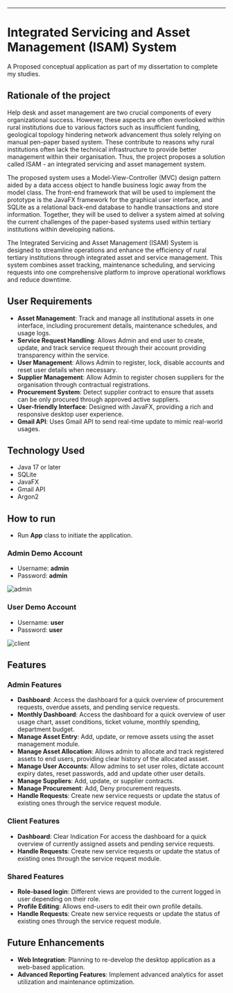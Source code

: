 
---

# Integrated Servicing and Asset Management (ISAM) System
A Proposed conceptual application as part of my dissertation to complete my studies.

## Rationale of the project

Help desk and asset management are two crucial components of every organizational success. However, these aspects are often overlooked within rural institutions due to various factors such as insufficient funding, geological topology hindering
network advancement thus solely relying on manual pen-paper based system. These contribute to reasons why  rural institutions often lack the technical infrastructure to provide better management within their organisation. 
Thus, the project proposes a solution called ISAM - an integrated servicing and asset management system.

The proposed system uses a Model-View-Controller (MVC) design pattern aided by a data access object to handle business logic away from the model class. 
The front-end framework that will be used to implement the prototype is the JavaFX framework for the graphical user interface, and SQLite as a relational back-end database to handle transactions and store information. 
Together, they will be used to deliver a system aimed at solving the current challenges of the paper-based systems used within tertiary institutions within developing nations.

The Integrated Servicing and Asset Management (ISAM) System is designed to streamline operations and enhance the efficiency of rural tertiary institutions through integrated asset and service management. 
This system combines asset tracking, maintenance scheduling, and servicing requests into one comprehensive platform to improve operational workflows and reduce downtime.

## User Requirements
- **Asset Management**: Track and manage all institutional assets in one interface, including procurement details, maintenance schedules, and usage logs.
- **Service Request Handling**: Allows Admin and end user to create, update, and track service request through their account providing transparency within the service.
- **User Management**: Allows Admin to register, lock, disable accounts and reset user details when necessary.
- **Supplier Management**: Allow Admin to register chosen suppliers for the organisation through contractual registrations.
- **Procurement System**: Detect supplier contract to ensure that assets can be only procured through approved active suppliers.
- **User-friendly Interface**: Designed with JavaFX, providing a rich and responsive desktop user experience.
- **Gmail API**: Uses Gmail API to send real-time update to mimic real-world usages.

## Technology Used
- Java 17 or later
- SQLite
- JavaFX
- Gmail API
- Argon2

## How to run
-  Run **App** class to initiate the application.
### Admin Demo Account
- Username: **admin**
- Password: **admin**

![admin](https://github.com/MarkJason03/ISAMApplication/assets/81525475/a5b40b75-c67e-4c5e-86fb-a91d79f648c2)


  
### User Demo Account
- Username: **user** 
- Password: **user**


![client](https://github.com/MarkJason03/ISAMApplication/assets/81525475/c7838ea5-05f5-40ca-b75a-02d4cff0cd75)



## Features
### Admin Features
- **Dashboard**: Access the dashboard for a quick overview of procurement requests, overdue assets, and pending service requests.
- **Monthly Dashboard**: Access the dashboard for a quick overview of user usage chart, asset conditions, ticket volume, monthly spending, department budget.
- **Manage Asset Entry**: Add, update, or remove assets using the asset management module.
- **Manage Asset Allocation**: Allows admin to allocate and track registered assets to end users, providing clear history of the allocated assset.
- **Manage User Accounts**: Allow admins to set user roles, dictate account expiry dates, reset passwords, add and update other user details.
- **Manage Suppliers**: Add, update, or supplier contracts.
- **Manage Procurement**: Add, Deny procurement requests.
- **Handle Requests**: Create new service requests or update the status of existing ones through the service request module.


### Client Features
- **Dashboard**: Clear Indication For access the dashboard for a quick overview of currently assigned assets and pending service requests.
- **Handle Requests**: Create new service requests or update the status of existing ones through the service request module.


### Shared Features
- **Role-based login**: Different views are provided to the current logged in user depending on their role.
- **Profile Editing**: Allows end-users to edit their own profile details.
- **Handle Requests**: Create new service requests or update the status of existing ones through the service request module.






## Future Enhancements
- **Web Integration**: Planning to re-develop the desktop application as a web-based application.
- **Advanced Reporting Features**: Implement advanced analytics for asset utilization and maintenance optimization.
